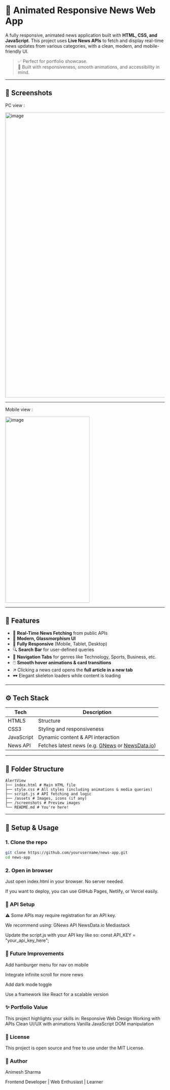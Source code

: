 # 📰 Animated Responsive News Web App

A fully responsive, animated news application built with **HTML, CSS, and JavaScript**. This project uses **Live News APIs** to fetch and display real-time news updates from various categories, with a clean, modern, and mobile-friendly UI.

> ✅ Perfect for portfolio showcase.  
> 📱 Built with responsiveness, smooth animations, and accessibility in mind.

---

## 📸 Screenshots
PC view : 

<img width="1894" height="899" alt="image" src="https://github.com/user-attachments/assets/375a564f-5edb-4dc3-9ed6-b761514d67e6" />

--- 
Mobile view : 

<img width="266" height="587" alt="image" src="https://github.com/user-attachments/assets/7506a883-85d7-466c-a180-12c70227d5c2" />



---

## 🚀 Features

- 🔄 **Real-Time News Fetching** from public APIs
- 🎨 **Modern, Glassmorphism UI**
- 📱 **Fully Responsive** (Mobile, Tablet, Desktop)
- 🔍 **Search Bar** for user-defined queries
- 🧭 **Navigation Tabs** for genres like Technology, Sports, Business, etc.
- 🖱️ **Smooth hover animations & card transitions**
- ↗️ Clicking a news card opens the **full article in a new tab**
- 🕶️ Elegant skeleton loaders while content is loading

---

## ⚙️ Tech Stack

| Tech | Description |
|------|-------------|
| HTML5 | Structure |
| CSS3 | Styling and responsiveness |
| JavaScript | Dynamic content & API interaction |
| News API | Fetches latest news (e.g. [GNews](https://gnews.io) or [NewsData.io](https://newsdata.io)) |

---

## 📁 Folder Structure
```
AlertView
├── index.html # Main HTML file
├── style.css # All styles (including animations & media queries)
├── script.js # API fetching and logic
├── /assets # Images, icons (if any)
├── /screenshots # Preview images 
└── README.md # You're here!
```


---

## 🔧 Setup & Usage

### 1. Clone the repo

```bash
git clone https://github.com/yourusername/news-app.git
cd news-app
```
### 2. Open in browser
Just open index.html in your browser. No server needed.

If you want to deploy, you can use GitHub Pages, Netlify, or Vercel easily.

### 🔑 API Setup
⚠️ Some APIs may require registration for an API key.

We recommend using:
GNews API
NewsData.io
Mediastack

Update the script.js with your API key like so:
const API_KEY = "your_api_key_here";

### 🙌 Future Improvements
Add hamburger menu for nav on mobile

Integrate infinite scroll for more news

Add dark mode toggle

Use a framework like React for a scalable version

### ✨ Portfolio Value
This project highlights your skills in:
Responsive Web Design
Working with APIs
Clean UI/UX with animations
Vanilla JavaScript DOM manipulation

### 📜 License
This project is open source and free to use under the MIT License.

### 👤 Author
Animesh Sharma

Frontend Developer | Web Enthusiast | Learner

